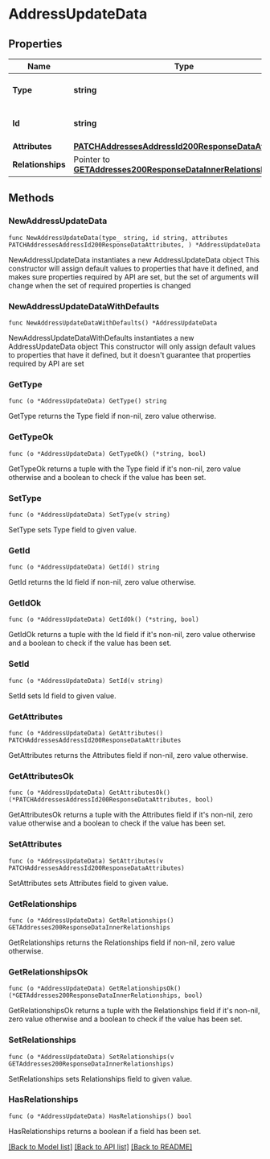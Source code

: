 # AddressUpdateData

## Properties

Name | Type | Description | Notes
------------ | ------------- | ------------- | -------------
**Type** | **string** | The resource&#39;s type | [default to "addresses"]
**Id** | **string** | The resource&#39;s id | 
**Attributes** | [**PATCHAddressesAddressId200ResponseDataAttributes**](PATCHAddressesAddressId200ResponseDataAttributes.md) |  | 
**Relationships** | Pointer to [**GETAddresses200ResponseDataInnerRelationships**](GETAddresses200ResponseDataInnerRelationships.md) |  | [optional] 

## Methods

### NewAddressUpdateData

`func NewAddressUpdateData(type_ string, id string, attributes PATCHAddressesAddressId200ResponseDataAttributes, ) *AddressUpdateData`

NewAddressUpdateData instantiates a new AddressUpdateData object
This constructor will assign default values to properties that have it defined,
and makes sure properties required by API are set, but the set of arguments
will change when the set of required properties is changed

### NewAddressUpdateDataWithDefaults

`func NewAddressUpdateDataWithDefaults() *AddressUpdateData`

NewAddressUpdateDataWithDefaults instantiates a new AddressUpdateData object
This constructor will only assign default values to properties that have it defined,
but it doesn't guarantee that properties required by API are set

### GetType

`func (o *AddressUpdateData) GetType() string`

GetType returns the Type field if non-nil, zero value otherwise.

### GetTypeOk

`func (o *AddressUpdateData) GetTypeOk() (*string, bool)`

GetTypeOk returns a tuple with the Type field if it's non-nil, zero value otherwise
and a boolean to check if the value has been set.

### SetType

`func (o *AddressUpdateData) SetType(v string)`

SetType sets Type field to given value.


### GetId

`func (o *AddressUpdateData) GetId() string`

GetId returns the Id field if non-nil, zero value otherwise.

### GetIdOk

`func (o *AddressUpdateData) GetIdOk() (*string, bool)`

GetIdOk returns a tuple with the Id field if it's non-nil, zero value otherwise
and a boolean to check if the value has been set.

### SetId

`func (o *AddressUpdateData) SetId(v string)`

SetId sets Id field to given value.


### GetAttributes

`func (o *AddressUpdateData) GetAttributes() PATCHAddressesAddressId200ResponseDataAttributes`

GetAttributes returns the Attributes field if non-nil, zero value otherwise.

### GetAttributesOk

`func (o *AddressUpdateData) GetAttributesOk() (*PATCHAddressesAddressId200ResponseDataAttributes, bool)`

GetAttributesOk returns a tuple with the Attributes field if it's non-nil, zero value otherwise
and a boolean to check if the value has been set.

### SetAttributes

`func (o *AddressUpdateData) SetAttributes(v PATCHAddressesAddressId200ResponseDataAttributes)`

SetAttributes sets Attributes field to given value.


### GetRelationships

`func (o *AddressUpdateData) GetRelationships() GETAddresses200ResponseDataInnerRelationships`

GetRelationships returns the Relationships field if non-nil, zero value otherwise.

### GetRelationshipsOk

`func (o *AddressUpdateData) GetRelationshipsOk() (*GETAddresses200ResponseDataInnerRelationships, bool)`

GetRelationshipsOk returns a tuple with the Relationships field if it's non-nil, zero value otherwise
and a boolean to check if the value has been set.

### SetRelationships

`func (o *AddressUpdateData) SetRelationships(v GETAddresses200ResponseDataInnerRelationships)`

SetRelationships sets Relationships field to given value.

### HasRelationships

`func (o *AddressUpdateData) HasRelationships() bool`

HasRelationships returns a boolean if a field has been set.


[[Back to Model list]](../README.md#documentation-for-models) [[Back to API list]](../README.md#documentation-for-api-endpoints) [[Back to README]](../README.md)


